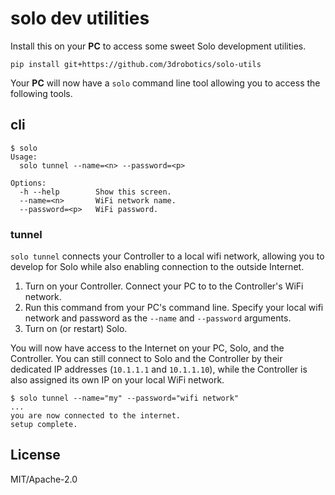 # solo dev utilities

Install this on your **PC** to access some sweet Solo development utilities.

```
pip install git+https://github.com/3drobotics/solo-utils
```

Your **PC** will now have a `solo` command line tool allowing you to access the following tools.

## cli

```
$ solo
Usage:
  solo tunnel --name=<n> --password=<p>

Options:
  -h --help        Show this screen.
  --name=<n>       WiFi network name.
  --password=<p>   WiFi password.
```

### tunnel

`solo tunnel` connects your Controller to a local wifi network, allowing you to develop for Solo while also enabling connection to the outside Internet.

1. Turn on your Controller. Connect your PC to to the Controller's WiFi network.
2. Run this command from your PC's command line. Specify your local wifi network and password as the `--name` and `--password` arguments.
3. Turn on (or restart) Solo.

You will now have access to the Internet on your PC, Solo, and the Controller. You can still connect to Solo and the Controller by their dedicated IP addresses (`10.1.1.1` and `10.1.1.10`), while the Controller is also assigned its own IP on your local WiFi network.

```
$ solo tunnel --name="my" --password="wifi network"
...
you are now connected to the internet.
setup complete.
```

## License

MIT/Apache-2.0
